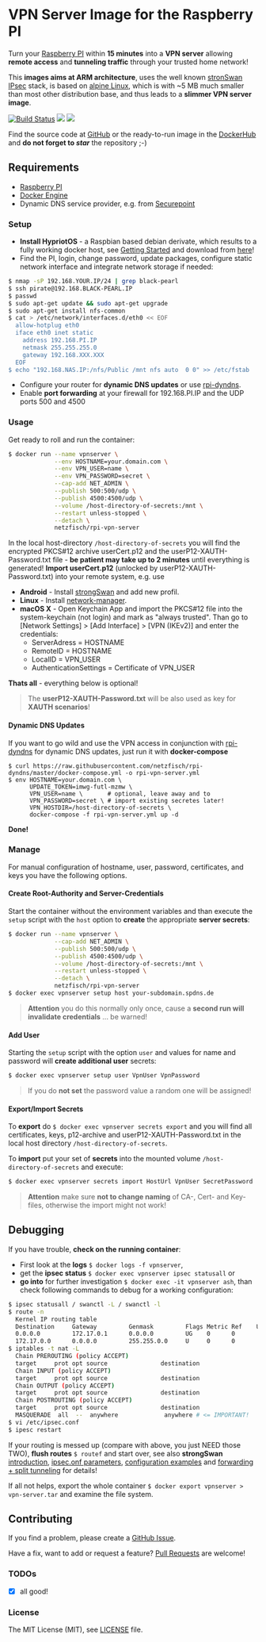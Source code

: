 # VPN Server Image for the Raspberry PI

Turn your [Raspberry PI](http://raspberrypi.org) within **15 minutes** into a **VPN server** allowing **remote access** and **tunneling traffic** through your trusted home network!

This **images aims at ARM architecture**, uses the well known [stronSwan IPsec](https://www.strongswan.org/) stack, is based on [alpine Linux](http://www.alpinelinux.org/), which is with ~5 MB much smaller than most other distribution base, and thus leads to a **slimmer VPN server image**.

[![Build Status](https://travis-ci.org/netzfisch/rpi-vpn-server.svg?branch=master)](https://travis-ci.org/netzfisch/rpi-vpn-server) [![](https://images.microbadger.com/badges/version/netzfisch/rpi-vpn-server.svg)](https://microbadger.com/images/netzfisch/rpi-vpn-server "Inspect image") [![](https://images.microbadger.com/badges/image/netzfisch/rpi-vpn-server.svg)](https://microbadger.com/images/netzfisch/rpi-vpn-server "Inspect image")

Find the source code at [GitHub](https://github.com/netzfisch/rpi-vpn-server) or the ready-to-run image in the [DockerHub](https://hub.docker.com/r/netzfisch/rpi-vpn-server/) and **do not forget to _star_** the repository ;-)

## Requirements

- [Raspberry PI](http://raspberrypi.org)
- [Docker Engine](https://docs.docker.com/engine/quickstart/)
- Dynamic DNS service provider, e.g. from [Securepoint](https://www.spdns.de/)

### Setup

- **Install HypriotOS** - a Raspbian based debian derivate, which results to a fully working docker host, see [Getting Started](http://blog.hypriot.com/getting-started-with-docker-and-linux-on-the-raspberry-pi/) and download from [here](http://blog.hypriot.com/downloads/)!
- Find the PI, login, change password, update packages, configure static network interface and integrate network storage if needed:

```sh
$ nmap -sP 192.168.YOUR.IP/24 | grep black-pearl
$ ssh pirate@192.168.BLACK-PEARL.IP
$ passwd
$ sudo apt-get update && sudo apt-get upgrade
$ sudo apt-get install nfs-common
$ cat > /etc/network/interfaces.d/eth0 << EOF
  allow-hotplug eth0
  iface eth0 inet static
    address 192.168.PI.IP
    netmask 255.255.255.0
    gateway 192.168.XXX.XXX
  EOF
$ echo "192.168.NAS.IP:/nfs/Public /mnt nfs auto  0 0" >> /etc/fstab
```

- Configure your router for **dynamic DNS updates** or use  [rpi-dyndns](https://github.com/netzfisch/rpi-dyndns).
- Enable **port forwarding** at your firewall for 192.168.PI.IP and the UDP ports 500 and 4500

### Usage

Get ready to roll and run the container:

```sh
$ docker run --name vpnserver \
             --env HOSTNAME=your.domain.com \
             --env VPN_USER=name \
             --env VPN_PASSWORD=secret \
             --cap-add NET_ADMIN \
             --publish 500:500/udp \
             --publish 4500:4500/udp \
             --volume /host-directory-of-secrets:/mnt \
             --restart unless-stopped \
             --detach \
             netzfisch/rpi-vpn-server
```

In the local host-directory `/host-directory-of-secrets` you will find the encrypted PKCS#12 archive userCert.p12 and the userP12-XAUTH-Password.txt file - **be patient may take up to 2 minutes** until everything is generated! **Import userCert.p12** (unlocked by userP12-XAUTH-Password.txt) into your remote system, e.g. use

* **Android** - Install [strongSwan](https://play.google.com/store/apps/details?id=org.strongswan.android) and add new profil.
* **Linux** - Install  [network-manager](https://wiki.strongswan.org/projects/strongswan/wiki/NetworkManagerhttps://wiki.strongswan.org/projects/strongswan/wiki/NetworkManager).
* **macOS X** - Open Keychain App and import the PKCS#12 file into the system-keychain (not login) and mark as "always trusted". Than go to [Network Settings] > [Add Interface] > [VPN (IKEv2)] and enter the credentials:
  * ServerAdress = HOSTNAME
  * RemoteID = HOSTNAME
  * LocalID = VPN_USER
  * AuthenticationSettings = Certificate of VPN_USER

**Thats all** - everything below is optional!

> The **userP12-XAUTH-Password.txt** will be also used as key for **XAUTH scenarios**!

#### Dynamic DNS Updates

If you want to go wild and use the VPN access in conjunction with  [rpi-dyndns](https://github.com/netzfisch/rpi-dyndns) for dynamic DNS updates, just run it with **docker-compose**

    $ curl https://raw.githubusercontent.com/netzfisch/rpi-dyndns/master/docker-compose.yml -o rpi-vpn-server.yml
    $ env HOSTNAME=your.domain.com \
          UPDATE_TOKEN=imwg-futl-mzmw \
          VPN_USER=name \       # optional, leave away and to
          VPN_PASSWORD=secret \ # import existing secretes later!
          VPN_HOSTDIR=/host-directory-of-secrets \
          docker-compose -f rpi-vpn-server.yml up -d

**Done!**

### Manage

For manual configuration of hostname, user, password, certificates, and keys you have the following options.  

#### Create Root-Authority and Server-Credentials

Start the container without the environment variables and than execute the `setup` script with the `host` option to **create** the appropriate **server secrets**:

```sh
$ docker run --name vpnserver \
             --cap-add NET_ADMIN \
             --publish 500:500/udp \
             --publish 4500:4500/udp \
             --volume /host-directory-of-secrets:/mnt \
             --restart unless-stopped \
             --detach \
             netzfisch/rpi-vpn-server
$ docker exec vpnserver setup host your-subdomain.spdns.de
```

> **Attention** you do this normally only once, cause a **second run will invalidate credentials** ... be warned!

#### Add User

Starting the `setup` script with the option `user` and values for name and password will **create additional user**  secrets:

```sh
$ docker exec vpnserver setup user VpnUser VpnPassword
```

> If you do **not set** the password value a random one will be assigned!

#### Export/Import Secrets

To **export** do `$ docker exec vpnserver secrets export` and you will find all certificates, keys, p12-archive and userP12-XAUTH-Password.txt in the local host directory `/host-directory-of-secrets`.

To **import** put your set of **secrets** into the mounted volume `/host-directory-of-secrets` and execute:

```sh
$ docker exec vpnserver secrets import HostUrl VpnUser SecretPassword
```

> **Attention** make sure **not to change naming** of CA-, Cert- and Key-files, otherwise the import  might not work!

## Debugging

If you have trouble, **check on the running container**:

* First look at the **logs** `$ docker logs -f vpnserver`,
* get the **ipsec status** `$ docker exec vpnserver ipsec statusall` or
* **go into** for further investigation `$ docker exec -it vpnserver ash`, than
  check following commands to debug for a working configuration:

```sh
$ ipsec statusall / swanctl -L / swanctl -l
$ route -n
  Kernel IP routing table
  Destination     Gateway         Genmask         Flags Metric Ref    Use Iface
  0.0.0.0         172.17.0.1      0.0.0.0         UG    0      0        0 eth0
  172.17.0.0      0.0.0.0         255.255.0.0     U     0      0        0 eth0
$ iptables -t nat -L
  Chain PREROUTING (policy ACCEPT)
  target     prot opt source               destination
  Chain INPUT (policy ACCEPT)
  target     prot opt source               destination
  Chain OUTPUT (policy ACCEPT)
  target     prot opt source               destination
  Chain POSTROUTING (policy ACCEPT)
  target     prot opt source               destination
  MASQUERADE  all  --  anywhere             anywhere # <= IMPORTANT!
$ vi /etc/ipsec.conf
$ ipesc restart
```

If your routing is messed up (compare with above, you just NEED those TWO), **flush routes** `$ routef` and start over,
see also **strongSwan** [introduction](https://wiki.strongswan.org/projects/strongswan/wiki/IntroductionTostrongSwan), [ipsec.onf parameters](https://wiki.strongswan.org/projects/strongswan/wiki/ConnSection), [configuration examples](https://wiki.strongswan.org/projects/strongswan/wiki/IKEv2Examples) and [forwarding + split tunneling](https://wiki.strongswan.org/projects/strongswan/wiki/ForwardingAndSplitTunneling) for details!

If all not helps, export the whole container `$ docker export vpnserver > vpn-server.tar` and examine the file system.

## Contributing

If you find a problem, please create a [GitHub Issue](https://github.com/netzfisch/rpi-vpn-server/issues).

Have a fix, want to add or request a feature? [Pull Requests](https://github.com/netzfisch/rpi-vpn-server/pulls) are welcome!

### TODOs

- [x] all good!

### License

The MIT License (MIT), see [LICENSE](https://github.com/netzfisch/rpi-vpn-server/blob/master/LICENSE) file.
